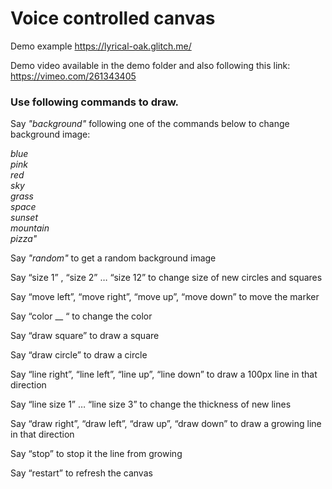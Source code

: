 
<h1>Voice controlled canvas</h1>

Demo example https://lyrical-oak.glitch.me/

Demo video available in the demo folder and also following this link: 
https://vimeo.com/261343405

<h3>Use following commands to draw.</h3>
Say <i>"background"</i> following one of the commands below to change background image:
    
   <i> blue <br>
    pink <br>
    red <br>
    sky <br>
    grass <br>
    space <br>
    sunset <br>
    mountain <br>
    pizza"</i>
    
Say <i>"random"</i> to get a random background image
  
Say “size 1” , “size 2” … “size 12” to change size of new circles and squares

Say “move left”, “move right”, “move up”, “move down” to move the marker

Say “color __ “ to change the color

Say “draw square” to draw a square

Say “draw circle” to draw a circle

Say “line right”, “line left”, “line up”, “line down” to draw a 100px line in that direction

Say “line size 1” … “line size 3” to change the thickness of new lines

Say “draw right”, “draw left”, “draw up”, “draw down” to draw a growing line in that direction

Say “stop” to stop it the line from growing

Say “restart” to refresh the canvas
